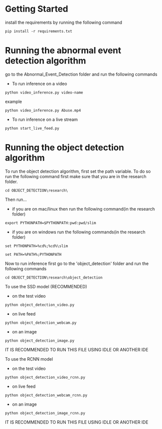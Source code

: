 # Getting Started
install the requirements by running the following command
```
pip install -r requirements.txt
```

# Running the abnormal event detection algorithm

go to the Abnormal_Event_Detection folder and run the following commands

* To run inference on a video
```
python video_inference.py video-name
```
example
```
python video_inference.py Abuse.mp4
```

* To run inference on a live stream
```
python start_live_feed.py
```


# Running the object detection algorithm

To run the object detection algorithm, first set the path variable. To do so run the following command 
first make sure that you are in the research folder. 
```
cd OBJECT_DETECTION\research\
```
Then run...

* if you are on mac/linux then run the following command(in the research folder)
```
export PYTHONPATH=$PYTHONPATH:pwd:pwd/slim
```
* if you are on windows run the following commands(in the research folder)
```
set PYTHONPATH=%cd%;%cd%\slim

set PATH=%PATH%;PYTHONPATH
```

Now to run inference first go to the 'object_detection' folder and run the following commands
```
cd OBJECT_DETECTION\research\object_detection
```
To use the SSD model (RECOMMENDED)

* on the test video
```
python object_detection_video.py
```

* on live feed
```
python object_detection_webcam.py
```

* on an image
```
python object_detection_image.py
```
IT IS RECOMMENDED TO RUN THIS FILE USING IDLE OR ANOTHER IDE

To use the RCNN model

* on the test video
```
python object_detection_video_rcnn.py
```

* on live feed
```
python object_detection_webcam_rcnn.py
```

* on an image
```
python object_detection_image_rcnn.py
```
IT IS RECOMMENDED TO RUN THIS FILE USING IDLE OR ANOTHER IDE

